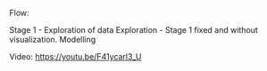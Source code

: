 Flow:

Stage 1 - Exploration of data 
Exploration - Stage 1 fixed and without visualization.
Modelling

Video:  https://youtu.be/F41ycarl3_U

